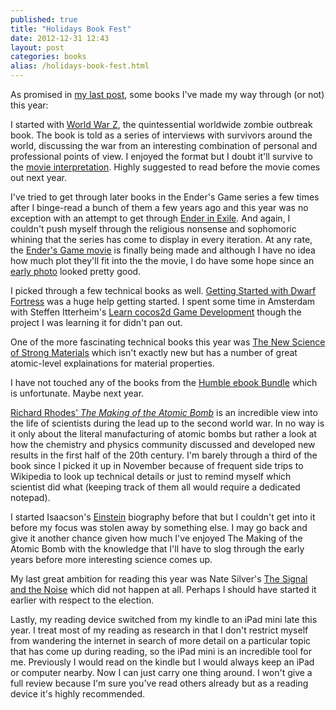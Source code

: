 ```yaml
---
published: true
title: "Holidays Book Fest"
date: 2012-12-31 12:43
layout: post
categories: books
alias: /holidays-book-fest.html
---
```

As promised in [my last post](http://blog.nickoneill.name/return-of-blog-holidays-edition.html), some books I've made my way through (or not) this year: 

I started with [World War Z](http://www.amazon.com/s/?_encoding=UTF8&tag=finestru-20), the quintessential worldwide zombie outbreak book. The book is told as a series of interviews with survivors around the world, discussing the war from an interesting combination of personal and professional points of view. I enjoyed the format but I doubt it'll survive to the [movie interpretation](http://www.imdb.com/title/tt0816711/). Highly suggested to read before the movie comes out next year.

I've tried to get through later books in the Ender's Game series a few times after I binge-read a bunch of them a few years ago and this year was no exception with an attempt to get through [Ender in Exile](http://www.amazon.com/gp/product/B001ANUQ0K/ref=as_li_ss_tl?ie=UTF8&tag=finestru-20). And again, I couldn't push myself through the religious nonsense and sophomoric whining that the series has come to display in every iteration. At any rate, the [Ender's Game movie](http://www.imdb.com/title/tt1731141/) is finally being made and although I have no idea how much plot they'll fit into the the movie, I do have some hope since an [early photo](http://img2.timeinc.net//ew/i/2012/12/03/fl-enders-game_810x543.jpg) looked pretty good.

I picked through a few technical books as well. [Getting Started with Dwarf Fortress](http://www.amazon.com/gp/product/B0086I5MCO/ref=as_li_ss_il?ie=UTF8&tag=finestru-20) was a huge help getting started. I spent some time in Amsterdam with Steffen Itterheim's [Learn cocos2d Game Development](http://www.amazon.com/gp/product/B006CO7ZQ0/ref=as_li_ss_tl?ie=UTF8&tag=finestru-20) though the project I was learning it for didn't pan out.

One of the more fascinating technical books this year was [The New Science of Strong Materials](http://www.amazon.com/gp/product/B002RI8ZSW/ref=as_li_ss_tl?ie=UTF8&tag=finestru-20) which isn't exactly new but has a number of great atomic-level explainations for material properties.

I have not touched any of the books from the [Humble ebook Bundle](http://blog.humblebundle.com/post/33237485887/introducing-the-humble-ebook-bundle) which is unfortunate. Maybe next year.

[Richard Rhodes' *The Making of the Atomic Bomb*](http://www.amazon.com/gp/product/B008TRU7SQ/ref=as_li_ss_tl?ie=UTF8&tag=finestru-20) is an incredible view into the life of scientists during the lead up to the second world war. In no way is it only about the literal manufacturing of atomic bombs but rather a look at how the chemistry and physics community discussed and developed new results in the first half of the 20th century. I'm barely through a third of the book since I picked it up in November because of frequent side trips to Wikipedia to look up technical details or just to remind myself which scientist did what (keeping track of them all would require a dedicated notepad).

I started Isaacson's [Einstein](http://www.amazon.com/gp/product/B000PC0S0K/ref=as_li_ss_tl?ie=UTF8&tag=finestru-20) biography before that but I couldn't get into it before my focus was stolen away by something else. I may go back and give it another chance given how much I've enjoyed The Making of the Atomic Bomb with the knowledge that I'll have to slog through the early years before more interesting science comes up.

My last great ambition for reading this year was Nate Silver's [The Signal and the Noise](http://www.amazon.com/gp/product/B007V65R54/ref=as_li_ss_tl?ie=UTF8&tag=finestru-20) which did not happen at all. Perhaps I should have started it earlier with respect to the election.

Lastly, my reading device switched from my kindle to an iPad mini late this year. I treat most of my reading as research in that I don't restrict myself from wandering the internet in search of more detail on a particular topic that has come up during reading, so the iPad mini is an incredible tool for me. Previously I would read on the kindle but I would always keep an iPad or computer nearby. Now I can just carry one thing around. I won't give a full review because I'm sure you've read others already but as a reading device it's highly recommended.